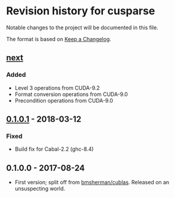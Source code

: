 # Revision history for cusparse

Notable changes to the project will be documented in this file.

The format is based on [Keep a Changelog](http://keepachangelog.com/).

## [next]
### Added
  * Level 3 operations from CUDA-9.2
  * Format conversion operations from CUDA-9.0
  * Precondition operations from CUDA-9.0

## [0.1.0.1] - 2018-03-12
### Fixed
  * Build fix for Cabal-2.2 (ghc-8.4)

## 0.1.0.0 - 2017-08-24

  * First version; split off from [bmsherman/cublas](https://github.com/bmsherman/cublas). Released on an unsuspecting world.

[next]:       https://github.com/tmcdonell/cusparse/compare/0.1.0.1...HEAD
[0.1.0.1]:    https://github.com/tmcdonell/cusparse/compare/0.1.0.0...0.1.0.1

